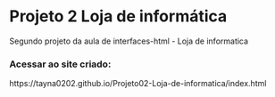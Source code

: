 # Projeto 2 Loja de informática
Segundo projeto da aula de interfaces-html - Loja de informatica
<h3>Acessar ao site criado:</h3>
<p>https://tayna0202.github.io/Projeto02-Loja-de-informatica/index.html</p>
